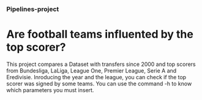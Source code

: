 ### Pipelines-project
# Are football teams influented by the top scorer?
This project compares a Dataset with transfers since 2000 and top scorers from Bundesliga, LaLiga, League One, Premier League, Serie A and Eredivisie.
Inroducing the year and the league, you can check if the top scorer was signed by some teams.
You can use the command -h to know which parameters you must insert.